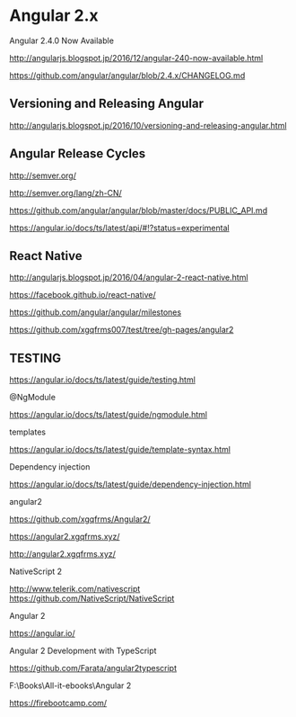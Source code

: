 # Angular 2.x  


Angular 2.4.0 Now Available 


http://angularjs.blogspot.jp/2016/12/angular-240-now-available.html 



https://github.com/angular/angular/blob/2.4.x/CHANGELOG.md  



## Versioning and Releasing Angular  


http://angularjs.blogspot.jp/2016/10/versioning-and-releasing-angular.html  


## Angular Release Cycles  

http://semver.org/  

http://semver.org/lang/zh-CN/  

https://github.com/angular/angular/blob/master/docs/PUBLIC_API.md  

https://angular.io/docs/ts/latest/api/#!?status=experimental  






## React Native  

http://angularjs.blogspot.jp/2016/04/angular-2-react-native.html  

https://facebook.github.io/react-native/  



https://github.com/angular/angular/milestones





<!-- 
    <link rel="icon" href="https://cdn.xgqfrms.xyz/icons/angular/favicon.ico" type="image/x-icon">
    <link rel="icon" href="https://cdn.xgqfrms.xyz/icons/react/favicon.ico" type="image/x-icon">
    
    <link rel="icon" href="https://cdn.xgqfrms.xyz/logo/favicon.png" type="image/png">
    <link rel="icon" href="https://cdn.xgqfrms.xyz/logo/favicon.ico" type="image/x-icon">
 -->





https://github.com/xgqfrms007/test/tree/gh-pages/angular2







## TESTING

https://angular.io/docs/ts/latest/guide/testing.html  


@NgModule  

https://angular.io/docs/ts/latest/guide/ngmodule.html  



templates  

https://angular.io/docs/ts/latest/guide/template-syntax.html  

Dependency injection  

https://angular.io/docs/ts/latest/guide/dependency-injection.html  








angular2

https://github.com/xgqfrms/Angular2/

https://angular2.xgqfrms.xyz/

http://angular2.xgqfrms.xyz/


















NativeScript 2


http://www.telerik.com/nativescript  
https://github.com/NativeScript/NativeScript  

Angular 2

https://angular.io/





Angular 2 Development with TypeScript

https://github.com/Farata/angular2typescript

F:\Books\All-it-ebooks\Angular 2

https://firebootcamp.com/


